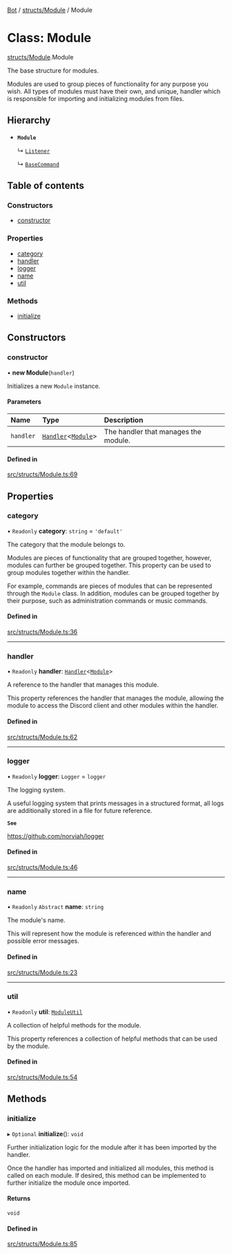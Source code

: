 [Bot](../README.md) / [structs/Module](../modules/structs_Module.md) / Module

# Class: Module

[structs/Module](../modules/structs_Module.md).Module

The base structure for modules.

Modules are used to group pieces of functionality for any purpose you wish.
All types of modules must have their own, and unique, handler which is
responsible for importing and initializing modules from files.

## Hierarchy

- **`Module`**

  ↳ [`Listener`](structs_Listener.Listener.md)

  ↳ [`BaseCommand`](structs_commands_BaseCommand.BaseCommand.md)

## Table of contents

### Constructors

- [constructor](structs_Module.Module.md#constructor)

### Properties

- [category](structs_Module.Module.md#category)
- [handler](structs_Module.Module.md#handler)
- [logger](structs_Module.Module.md#logger)
- [name](structs_Module.Module.md#name)
- [util](structs_Module.Module.md#util)

### Methods

- [initialize](structs_Module.Module.md#initialize)

## Constructors

### constructor

• **new Module**(`handler`)

Initializes a new `Module` instance.

#### Parameters

| Name | Type | Description |
| :------ | :------ | :------ |
| `handler` | [`Handler`](structs_handlers_Handler.Handler.md)<[`Module`](structs_Module.Module.md)\> | The handler that manages the module. |

#### Defined in

[src/structs/Module.ts:69](https://github.com/Norviah/bot/blob/a024a5d/src/structs/Module.ts#L69)

## Properties

### category

• `Readonly` **category**: `string` = `'default'`

The category that the module belongs to.

Modules are pieces of functionality that are grouped together, however,
modules can further be grouped together. This property can be used to
group modules together within the handler.

For example, commands are pieces of modules that can be represented through
the `Module` class. In addition, modules can be grouped together by their
purpose, such as administration commands or music commands.

#### Defined in

[src/structs/Module.ts:36](https://github.com/Norviah/bot/blob/a024a5d/src/structs/Module.ts#L36)

___

### handler

• `Readonly` **handler**: [`Handler`](structs_handlers_Handler.Handler.md)<[`Module`](structs_Module.Module.md)\>

A reference to the handler that manages this module.

This property references the handler that manages the module, allowing the
module to access the Discord client and other modules within the handler.

#### Defined in

[src/structs/Module.ts:62](https://github.com/Norviah/bot/blob/a024a5d/src/structs/Module.ts#L62)

___

### logger

• `Readonly` **logger**: `Logger` = `logger`

The logging system.

A useful logging system that prints messages in a structured format, all
logs are additionally stored in a file for future reference.

**`See`**

https://github.com/norviah/logger

#### Defined in

[src/structs/Module.ts:46](https://github.com/Norviah/bot/blob/a024a5d/src/structs/Module.ts#L46)

___

### name

• `Readonly` `Abstract` **name**: `string`

The module's name.

This will represent how the module is referenced within the handler and
possible error messages.

#### Defined in

[src/structs/Module.ts:23](https://github.com/Norviah/bot/blob/a024a5d/src/structs/Module.ts#L23)

___

### util

• `Readonly` **util**: [`ModuleUtil`](structs_ModuleUtil.ModuleUtil.md)

A collection of helpful methods for the module.

This property references a collection of helpful methods that can be used
by the module.

#### Defined in

[src/structs/Module.ts:54](https://github.com/Norviah/bot/blob/a024a5d/src/structs/Module.ts#L54)

## Methods

### initialize

▸ `Optional` **initialize**(): `void`

Further initialization logic for the module after it has been imported by
the handler.

Once the handler has imported and initialized all modules, this method is
called on each module. If desired, this method can be implemented to
further initialize the module once imported.

#### Returns

`void`

#### Defined in

[src/structs/Module.ts:85](https://github.com/Norviah/bot/blob/a024a5d/src/structs/Module.ts#L85)
